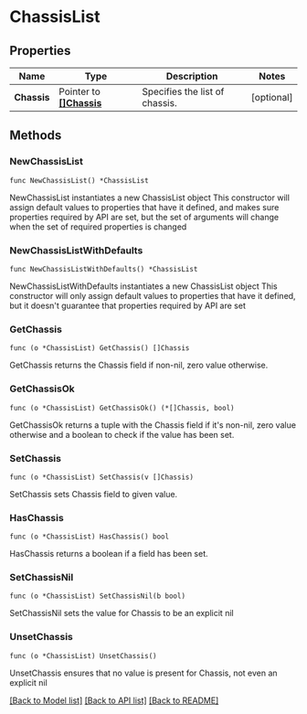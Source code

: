 # ChassisList

## Properties

Name | Type | Description | Notes
------------ | ------------- | ------------- | -------------
**Chassis** | Pointer to [**[]Chassis**](Chassis.md) | Specifies the list of chassis. | [optional] 

## Methods

### NewChassisList

`func NewChassisList() *ChassisList`

NewChassisList instantiates a new ChassisList object
This constructor will assign default values to properties that have it defined,
and makes sure properties required by API are set, but the set of arguments
will change when the set of required properties is changed

### NewChassisListWithDefaults

`func NewChassisListWithDefaults() *ChassisList`

NewChassisListWithDefaults instantiates a new ChassisList object
This constructor will only assign default values to properties that have it defined,
but it doesn't guarantee that properties required by API are set

### GetChassis

`func (o *ChassisList) GetChassis() []Chassis`

GetChassis returns the Chassis field if non-nil, zero value otherwise.

### GetChassisOk

`func (o *ChassisList) GetChassisOk() (*[]Chassis, bool)`

GetChassisOk returns a tuple with the Chassis field if it's non-nil, zero value otherwise
and a boolean to check if the value has been set.

### SetChassis

`func (o *ChassisList) SetChassis(v []Chassis)`

SetChassis sets Chassis field to given value.

### HasChassis

`func (o *ChassisList) HasChassis() bool`

HasChassis returns a boolean if a field has been set.

### SetChassisNil

`func (o *ChassisList) SetChassisNil(b bool)`

 SetChassisNil sets the value for Chassis to be an explicit nil

### UnsetChassis
`func (o *ChassisList) UnsetChassis()`

UnsetChassis ensures that no value is present for Chassis, not even an explicit nil

[[Back to Model list]](../README.md#documentation-for-models) [[Back to API list]](../README.md#documentation-for-api-endpoints) [[Back to README]](../README.md)


